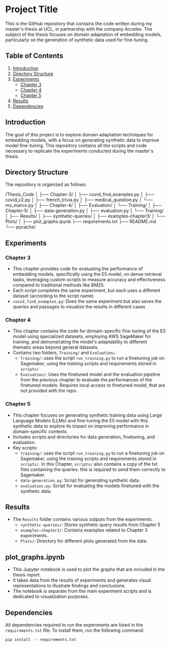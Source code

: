 # Project Title

This is the GitHub repository that contains the code written during my master's thesis at UCL, in partnership with the company Accelex. The subject of the thesis focuses on domain adaptation of embedding models, particularly on the generation of synthetic data used for fine-tuning.

## Table of Contents

1. [Introduction](#introduction)
2. [Directory Structure](#directory-structure)
3. [Experiments](#experiments)
   - [Chapter 3](#chapter-3)
   - [Chapter 4](#chapter-4)
   - [Chapter 5](#chapter-5)
4. [Results](#results)
5. [Dependencies](#dependencies)

## Introduction

The goal of this project is to explore domain adaptation techniques for embedding models, with a focus on generating synthetic data to improve model fine-tuning. This repository contains all the scripts and code necessary to replicate the experiments conducted during the master's thesis.

## Directory Structure

The repository is organized as follows:

/Thesis_Code │ ├── Chapter-3/ │ ├── covid_find_examples.py │ ├── covid_v2.py │ ├── french_trivia.py │ ├── medical_question.py │ └── ms_marco.py │ ├── Chapter-4/ │ ├── Evaluation/ │ └── Training/ │ ├── Chapter-5/ │ ├── data-generation.py │ ├── evaluation.py │ └── Training/ │ ├── Results/ │ ├── synthetic-queries/ │ ├── examples-chapter3/ │ └── Plots/ │ ├── plot_graphs.ipynb ├── requirements.txt ├── README.md └── pycache/


## Experiments

### Chapter 3

- This chapter provides code for evaluating the performance of embedding models, specifically using the E5 model, on dense retrieval tasks, leveraging custom scripts to measure accuracy and effectiveness compared to traditional methods like BM25.
- Each script completes the same experiment, but each uses a different dataset (according to the script name)
- `covid_find_examples.py`: Does the same experiment but also saves the queries and passages to visualize the results in different cases

### Chapter 4

- This chapter contains the code for domain-specific fine-tuning of the E5 model using specialized datasets, employing AWS SageMaker for training, and demonstrating the model's adaptability to different thematic areas beyond general datasets.
- Contains two folders, `Training/` and `Evaluation/`.
    - `Training/`: uses the script `run_training.py` to run a finetuning job on Sagemaker, using the training scripts and requirements stored in `scripts/`
    - `Evaluation/`: Uses the finetuned model and the evaluation pipeline from the previous chapter to evaluate the performances of the finetuned models. Requires local access to finetuned model, that are not provided with the repo.

### Chapter 5

- This chapter focuses on generating synthetic training data using Large Language Models (LLMs) and fine-tuning the E5 model with this synthetic data to explore its impact on improving performance in domain-specific contexts.
- Includes scripts and directories for data generation, finetuning, and evaluation.
- Key scripts:
  - `Training/`: uses the script `run_training.py` to run a finetuning job on Sagemaker, using the training scripts and requirements stored in `scripts/`. In this Chapter, `scripts/` also contains a copy of the txt files containing the queries. this is required to send them correctly to Sagemaker.
  - `data-generation.py`: Script for generating synthetic data.
  - `evaluation.py`: Script for evaluating the models finetuned with the synthetic data.

## Results

- The `Results` folder contains various outputs from the experiments:
  - `synthetic-queries/`: Stores synthetic query results from Chapter 5
  - `examples-chapter3/`: Contains examples related to Chapter 3 experiments.
  - `Plots/`: Directory for different plots generated from the data.

## plot_graphs.ipynb

- This Jupyter notebook is used to plot the graphs that are included in the thesis report.
- It takes data from the results of experiments and generates visual representations to illustrate findings and conclusions.
- The notebook is separate from the main experiment scripts and is dedicated to visualization purposes.

## Dependencies

All dependencies required to run the experiments are listed in the `requirements.txt` file. To install them, run the following command:

```bash
pip install -r requirements.txt
